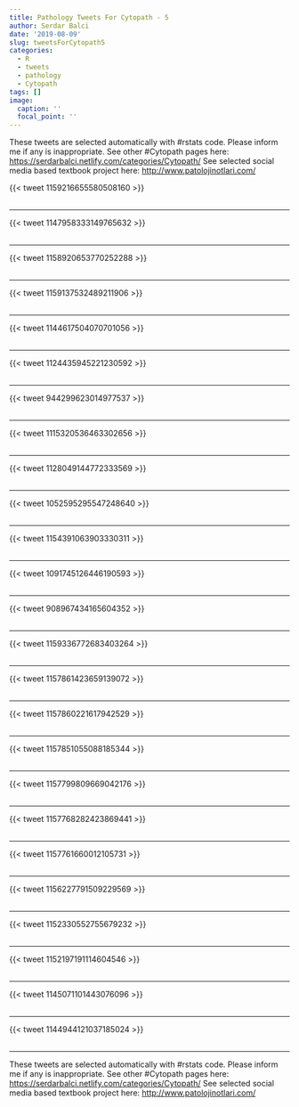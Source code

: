 ```yaml
---
title: Pathology Tweets For Cytopath - 5
author: Serdar Balci
date: '2019-08-09'
slug: tweetsForCytopath5
categories:
  - R
  - tweets
  - pathology
  - Cytopath
tags: []
image:
  caption: ''
  focal_point: ''
---
```



These tweets are selected automatically with #rstats code. Please inform me if any is inappropriate.
See other #Cytopath pages here: https://serdarbalci.netlify.com/categories/Cytopath/ 
See selected social media based textbook project here: http://www.patolojinotlari.com/

{{< tweet 1159216655580508160 >}}
<br>
<br>
<hr>
{{< tweet 1147958333149765632 >}}
<br>
<br>
<hr>
{{< tweet 1158920653770252288 >}}
<br>
<br>
<hr>
{{< tweet 1159137532489211906 >}}
<br>
<br>
<hr>
{{< tweet 1144617504070701056 >}}
<br>
<br>
<hr>
{{< tweet 1124435945221230592 >}}
<br>
<br>
<hr>
{{< tweet 944299623014977537 >}}
<br>
<br>
<hr>
{{< tweet 1115320536463302656 >}}
<br>
<br>
<hr>
{{< tweet 1128049144772333569 >}}
<br>
<br>
<hr>
{{< tweet 1052595295547248640 >}}
<br>
<br>
<hr>
{{< tweet 1154391063903330311 >}}
<br>
<br>
<hr>
{{< tweet 1091745126446190593 >}}
<br>
<br>
<hr>
{{< tweet 908967434165604352 >}}
<br>
<br>
<hr>
{{< tweet 1159336772683403264 >}}
<br>
<br>
<hr>
{{< tweet 1157861423659139072 >}}
<br>
<br>
<hr>
{{< tweet 1157860221617942529 >}}
<br>
<br>
<hr>
{{< tweet 1157851055088185344 >}}
<br>
<br>
<hr>
{{< tweet 1157799809669042176 >}}
<br>
<br>
<hr>
{{< tweet 1157768282423869441 >}}
<br>
<br>
<hr>
{{< tweet 1157761660012105731 >}}
<br>
<br>
<hr>
{{< tweet 1156227791509229569 >}}
<br>
<br>
<hr>
{{< tweet 1152330552755679232 >}}
<br>
<br>
<hr>
{{< tweet 1152197191114604546 >}}
<br>
<br>
<hr>
{{< tweet 1145071101443076096 >}}
<br>
<br>
<hr>
{{< tweet 1144944121037185024 >}}
<br>
<br>
<hr>


These tweets are selected automatically with #rstats code. Please inform me if any is inappropriate.
See other #Cytopath pages here: https://serdarbalci.netlify.com/categories/Cytopath/ 
See selected social media based textbook project here: http://www.patolojinotlari.com/
